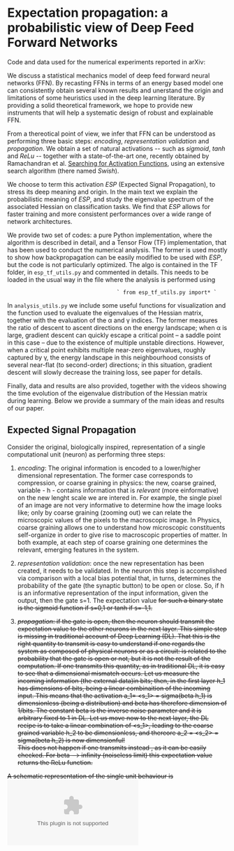 # Expectation propagation: a probabilistic view of Deep Feed Forward Networks
Code and data used for the numerical experiments reported in arXiv:


We discuss a statistical mechanics model of deep feed forward neural networks (FFN). By recasting FFNs in terms of an energy based model one can consistently obtain several known results and unerstand the origin and limitations of some heuristics used in the deep learning literature. By providing a solid theoretical framework, we hope to provide new instruments that will help a systematic design of robust and explainable FFN.  

From a thereotical point of view, we infer that FFN can be understood as performing three basic steps: *encoding*, *representation validation* and *propagation*. We obtain a set of natural activations -- such as *sigmoid*, *tanh* and  *ReLu* -- together with a state-of-the-art one, recently obtained by Ramachandran et al. [Searching for Activation Functions](https://arxiv.org/abs/1710.05941), using an extensive search algorithm (there named *Swish*). 

We choose to term this activation *ESP* (Expected Signal Propagation), to stress its deep meaning and origin. In the main text we explain the probabilistic meaning of *ESP*, and study the eigenvalue spectrum of the associated Hessian on classification tasks. We find that *ESP* allows for faster training and more consistent performances over a wide range of network architectures.   

We provide two set of codes: a pure Python implementation, where the algorithm is described in detail, and a Tensor Flow (TF) implementation, that has been used to conduct the numerical analysis. The former is used mostly to show how backpropagation can be easily modified to be used with *ESP*, but the code is not particularly optimized. The algo is contained in the TF folder, in `esp_tf_utils.py` and commented in details. This needs to be loaded in the usual way in the file where the analysis is performed using 

                                       ` from esp_tf_utils.py import* ` 

In `analysis_utils.py` we include some useful functions for visualization and the function used to evaluate the eigenvalues of the Hessian matrix, together with the evaluation of the α and γ indices. The former measures the ratio of descent to ascent directions on the energy landscape; when α is large, gradient descent can quickly escape a critical point – a saddle point in this case – due to the existence of multiple unstable directions. However, when a critical point exhibits multiple near-zero eigenvalues, roughly captured by γ, the energy landscape in this neighbourhood consists of several near-flat (to second-order) directions; in this situation, gradient descent will slowly decrease the training loss, see paper for details. 

Finally, data and results are also provided, together with the videos showing the time evolution of the eigenvalue distribution of the Hessian matrix during learning. Below we provide a summary of the main ideas and results of our paper. 

## Expected Signal Propagation 

Consider the original, biologically inspired, representation of a single computational unit (neuron) as performing three steps: 

1. *encoding*: The original information is encoded to a lower/higher dimensional representation. The former case corresponds to compression, or coarse graining in physics: the new, coarse grained, variable  - h - contains information that is *relevant* (more einformative) on the new lenght scale we are intered in. For example, the single pixel of an image are not very informative to determine how the image looks like; only by coarse graining (zooming out) we can relate the microscopic values of the pixels to the macroscopic image. In Physics, coarse graining allows one to understand how microscopic constituents self-organize in order to give rise to macroscopic properties of matter. In both example, at each step of coarse graining one determines the relevant, emerging features in the system. 

2. *representation validation*: once the new representation has been created, it needs to be validated. In the neuron this step is accomplished via comparison with a local bias potential that, in turns, determines the probability of the gate (the synaptic button) to be open or close. So, if h is an informative representation of the input information, given the output, then the gate s=1. The expectation value <s> for such a binary state is the sigmoid function if s=0,1 or tanh if s=-1,1. 
  
3. *propagation*: if the gate is open, then the neuron should transmit the expectation value <h> to the other neurons in the next layer. This simple step is missing in traditional account of Deep Learning (DL). That this is the right quantity to transmit is easy to understand if one regards the system as composed of physical neurons or as a circuit: <s> is related to the probability that the gate is open or not, but it is not the result of the computation. If one transmits this quantity, as in traditional DL, it is easy to see that a dimensional mismatch occurs. Let us measure the incoming information (the external data)in bits; then, in the first layer h_1 has dimensions of bits, being a linear combinaition of the incoming input. This means that the activation a_1= <s_1> = sigma(beta h_1) is dimensionless (being a distribution) and beta has therefore dimension of 1/bits. The constant beta is the inverse noise parameter and it is arbitrary fixed to 1 in DL. Let us move now to the next layer, the DL recipe is to take a linear combination of <s_1>, leading to the coarse grained variable h_2 to be dimensionless, and thereore a_2 = <s_2> = sigma(beta h_2) is now dimensionful!     
This does not happen if one transmits instead <h>, as it can be easily checked. For beta --> infinity (noiseless limit) this expectation value returns the ReLu function. 
  
A schematic representation of the single unit behaviour is ![given below](https://github.com/WessZumino/expectation_propagation/Images/neuron.ai)

  
  
  
  
  
  
  





